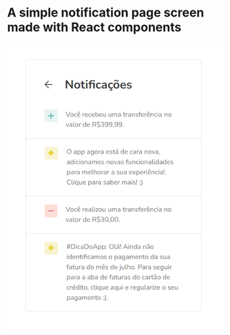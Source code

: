 <h1>A simple notification page screen made with React components</h1>
<img src="./src/assets/page-preview.png" alt="Page screen preview">
